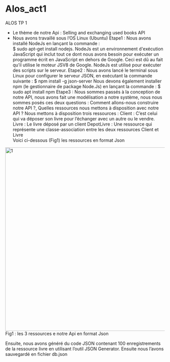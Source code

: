 # Alos_act1
ALOS TP 1

-	Le thème de notre Api : Selling and exchanging used books API
-	Nous avons travaillé sous l’OS Linux (Ubuntu)
Etape1 : Nous avons installé NodeJs en lançant la commande :   
$ sudo apt-get install nodejs.
NodeJs est un environnement d'exécution JavaScript qui inclut tout ce dont nous avons besoin pour exécuter un programme écrit en JavaScript en dehors de Google. Ceci est dû au fait qu’il utilise le moteur JSV8 de Google. NodeJs est utilisé pour exécuter des scripts sur le serveur.
Etape2 : Nous avons lancé le terminal sous Linux pour configurer le serveur JSON, en exécutant la commande suivante :
$ npm install -g json-server
Nous devons également installer npm (le gestionnaire de package Node.Js) en lançant la commande :
$ sudo apt install npm 
Etape3 : Nous sommes passés à la conception de notre API, nous avons fait une modélisation a notre système, nous nous sommes posés ces deux questions : Comment allons-nous construire notre API ?, Quelles ressources nous mettons à disposition avec notre API ?
Nous mettons à disposition trois ressources :
	Client : C’est celui qui va déposer son livre pour l’échanger avec un autre ou le vendre.  
	Livre : Le livre déposé par un client 
	DepotLivre : Une ressource qui représente une classe-association entre les deux ressources Client et Livre  
Voici ci-dessous (Fig1) les ressources en format Json

<img width="580" alt="1" src="https://user-images.githubusercontent.com/102021567/159271447-2e86e50e-2b3d-42b7-a32f-96e6978ff1ca.png">
Fig1 : les 3 ressources e notre Api en format Json

Ensuite, nous avons généré du code JSON contenant 100 enregistrements de la ressource livre en utilisant l’outil JSON Generator.  Ensuite nous l’avons sauvegardé en fichier db.json


